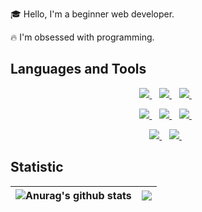 🎓 Hello, I'm a beginner web developer.

🔥 I'm obsessed with programming.

## Languages and Tools

<p align='center'>
  <a href="#">
    <img src="https://img.shields.io/badge/HTML-fff?style=for-the-badge&logo=HTML5" />
  </a>&nbsp;&nbsp;
  <a href="#">
    <img src="https://img.shields.io/badge/CSS-fff?style=for-the-badge&logo=CSS3" />
  </a>&nbsp;&nbsp; 
   <a href="#">
    <img src="https://img.shields.io/badge/SASS-fff?style=for-the-badge&logo=sass" />
  </a>&nbsp;&nbsp;  
</p>
<p align='center'>
  <a href="#">
    <img src="https://img.shields.io/badge/JavaScript-fff?style=for-the-badge&logo=JavaScript" />
  </a>&nbsp;&nbsp;
  <a href="#">
    <img src="https://img.shields.io/badge/React-fff?style=for-the-badge&logo=React" />
  </a>&nbsp;&nbsp; 
   <a href="#">
    <img src="https://img.shields.io/badge/Redux-fff?style=for-the-badge&logo=Redux" />
  </a>&nbsp;&nbsp;  
</p>
<p align='center'>
  <a href="#">
    <img src="https://img.shields.io/badge/GIT-fff?style=for-the-badge&logo=git" />
  </a>&nbsp;&nbsp;
  <a href="#">
    <img src="https://img.shields.io/badge/FireBase-fff?style=for-the-badge&logo=firebase" />
  </a>&nbsp;&nbsp;    
</p>

## Statistic

| <img align="center" src="https://github-readme-stats.vercel.app/api?username=gray-starling&count_private=true&show_icons=true&theme=buefy&hide_border=true" alt="Anurag's github stats" /> | <img align="center" src="https://github-readme-stats.vercel.app/api/top-langs/?username=gray-starling&layout=compact&theme=buefy&hide_border=true" /> |
| ------------------------------------------------------------------------------------------------------------------------------------------------------------------------------------------ | ----------------------------------------------------------------------------------------------------------------------------------------------------- |
